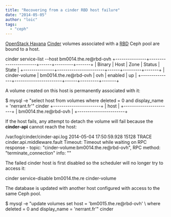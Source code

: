 ```yaml
---
title: "Recovering from a cinder RBD host failure"
date: "2014-05-05"
author: "loic"
tags: 
  - "ceph"
---
```


[OpenStack Havana](https://www.openstack.org/software/havana/) [Cinder](https://wiki.openstack.org/wiki/Cinder) volumes associated with a [RBD](http://ceph.com/docs/master/rbd/rbd/) Ceph pool are bound to a host.

cinder service-list --host bm0014.the.re@rbd-ovh
+---------------+-----------------------+------+---------+-------+
|     Binary    |          Host         | Zone |  Status | State |
+---------------+-----------------------+------+---------+-------+
| cinder-volume | bm0014.the.re@rbd-ovh | ovh  | enabled |   up  |
+---------------+-----------------------+------+---------+-------+

A volume created on this host is permanently associated with it:

$ mysql -e "select host from volumes where deleted = 0 and display\_name = 'nerrant.fr'" cinder
+-----------------------+
| host                  |
+-----------------------+
| bm0014.the.re@rbd-ovh |
+-----------------------+

If the host fails, any attempt to detach the volume will fail because the **cinder-api** cannot reach the host:

/var/log/cinder/cinder-api.log
2014-05-04 17:50:59.928 15128 TRACE cinder.api.middleware.fault Timeout: Timeout while
   waiting on RPC response - topic: "cinder-volume:bm0014.the.re@rbd-ovh",
   RPC method: "terminate\_connection" info: "" 

The failed cinder host is first disabled so the scheduler will no longer try to access it:

cinder service-disable bm0014.the.re cinder-volume

The database is updated with another host configured with access to the same Ceph pool.

$ mysql -e "update volumes set host = 'bm0015.the.re@rbd-ovh' \\
   where deleted = 0 and display\_name = 'nerrant.fr'" cinder
